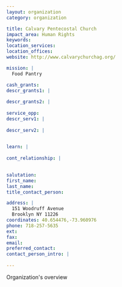 ```yaml
---
layout: organization
category: organization

title: Calvary Pentecostal Church
impact_area: Human Rights
keywords: 
location_services: 
location_offices: 
website: http://www.calvarychurchag.org/‎

mission: |
  Food Pantry

cash_grants: 
descr_grants1: |
  
descr_grants2: |
  
service_opp: 
descr_serv1: |
  
descr_serv2: |
  

learn: |
  
cont_relationship: |
  

salutation: 
first_name: 
last_name: 
title_contact_person: 

address: |
  151 Woodruff Avenue  
  Brooklyn NY 11226
coordinates: 40.654476,-73.960976
phone: 718-257-5635
ext: 
fax: 
email: 
preferred_contact: 
contact_person_intro: |
  
---
```

Organization's overview
